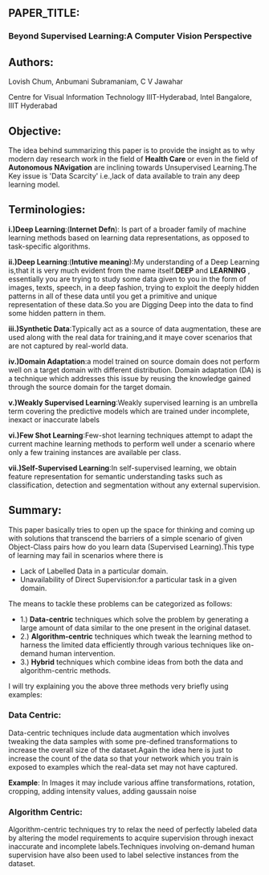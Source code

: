 ## PAPER_TITLE: 
### Beyond Supervised Learning:A Computer Vision Perspective

## Authors:
Lovish Chum, Anbumani Subramaniam, C V Jawahar

Centre for Visual Information Technology IIIT-Hyderabad, Intel Bangalore, IIIT Hyderabad


## Objective:
The idea behind summarizing this paper is to provide the insight as to why modern day research work in the field of **Health Care** or even in the field of **Autonomous NAvigation** are inclining towards Unsupervised Learning.The Key issue is 'Data Scarcity' i.e.,lack of data available to train any deep learning model.

## Terminologies:
**i.)Deep Learning**:(**Internet Defn**): Is part of a broader family of machine learning methods based on learning data representations, as opposed to task-specific algorithms.

**ii.)Deep Learning**:(**Intutive meaning**):My understanding of a Deep Learning is,that it is very much evident from the name itself.**DEEP** and **LEARNING** , essentially you are trying to study some data given to you in the form of images, texts, speech, in a deep fashion, trying to exploit the deeply hidden patterns in all of these data until you get a primitive and unique representation of these data.So you are Digging Deep into the data to find some hidden pattern in them.
 
**iii.)Synthetic Data**:Typically act as a source of data augmentation, these are used along with the real data for training,and it maye cover scenarios that are not captured by real-world data.

**iv.)Domain Adaptation**:a model trained on source domain does not perform well on a target domain with different distribution. Domain adaptation (DA) is a technique which addresses this issue by reusing the knowledge gained through the source domain for the target domain.

**v.)Weakly Supervised Learning**:Weakly supervised learning is an umbrella term covering the predictive models which
are trained under incomplete, inexact or inaccurate labels

**vi.)Few Shot Learning**:Few-shot learning techniques attempt to adapt the current machine learning methods to perform well under a scenario where only a few training instances are available per class.

**vii.)Self-Supervised Learning**:In self-supervised learning, we obtain feature representation for semantic understanding tasks such as classification, detection and segmentation without any external supervision.

## Summary:
This paper basically tries to open up the space for thinking and coming up with solutions that transcend the barriers of a simple scenario of given Object-Class pairs how do you learn data (Supervised Learning).This type of learning may fail in scenarios where there is 
* Lack of Labelled Data in a particular domain.
* Unavailability of Direct Supervision:for a particular task in a given domain.

The means to tackle these problems can be categorized as follows:

* 1.) **Data-centric** techniques which solve the problem by generating a large amount of data similar to the one present in the original dataset.
* 2.) **Algorithm-centric** techniques which tweak the learning method to harness the limited data efficiently through various techniques like on-demand human intervention.
* 3.) **Hybrid** techniques which combine ideas from both the data and algorithm-centric methods.

I will try explaining you the above three methods very briefly using examples:

### Data Centric:

Data-centric techniques include data augmentation which involves tweaking the data samples with some pre-defined transformations to increase the overall size of the dataset.Again the idea here is just to increase the count of the data so that your network which you train is exposed to examples which the real-data set may not have captured. 

**Example**: In Images it may include various affine transformations, rotation, cropping, adding intensity values, adding gaussain noise

### Algorithm Centric:

Algorithm-centric techniques try to relax the need of perfectly labeled data by altering the model requirements to acquire supervision through inexact inaccurate and incomplete labels.Techniques involving on-demand human supervision have also been used to label selective instances from the dataset.
